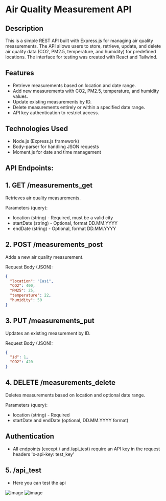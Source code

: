 # Air Quality Measurement API

## Description

This is a simple REST API built with Express.js for managing air quality measurements. The API allows users to store, retrieve, update, and delete air quality data (CO2, PM2.5, temperature, and humidity) for predefined locations. The interface for testing was created with React and Tailwind.

## Features
- Retrieve measurements based on location and date range.
- Add new measurements with CO2, PM2.5, temperature, and humidity values.
- Update existing measurements by ID.
- Delete measurements entirely or within a specified date range.
- API key authentication to restrict access.

## Technologies Used
- Node.js (Express.js framework)
- Body-parser for handling JSON requests
- Moment.js for date and time management

## API Endpoints:

## 1. GET /measurements_get
Retrieves air quality measurements.

Parameters (query):
- location (string) - Required, must be a valid city
- startDate (string) - Optional, format DD.MM.YYYY
- endDate (string) - Optional, format DD.MM.YYYY

## 2. POST /measurements_post
Adds a new air quality measurement.

Request Body (JSON):
```json
{
  "location": "Iasi",
  "CO2": 400,
  "PM25": 25,
  "temperature": 22,
  "humidity": 50
}
```

## 3. PUT /measurements_put
Updates an existing measurement by ID.

Request Body (JSON):
```json
{
  "id": 1,
  "CO2": 420
}
```

## 4. DELETE /measurements_delete
Deletes measurements based on location and optional date range.

Parameters (query):
- location (string) - Required
- startDate and endDate (optional, DD.MM.YYYY format)

## Authentication
- All endpoints (except / and /api_test) require an API key in the request headers 'x-api-key: test_key'

##  5. /api_test
- Here you can test the api
  
![image](https://github.com/user-attachments/assets/3769aa65-f9d3-456d-8bfc-fbaa437dc93b)
![image](https://github.com/user-attachments/assets/0316e604-fbab-4db9-83f4-53d05cf5afb8)

